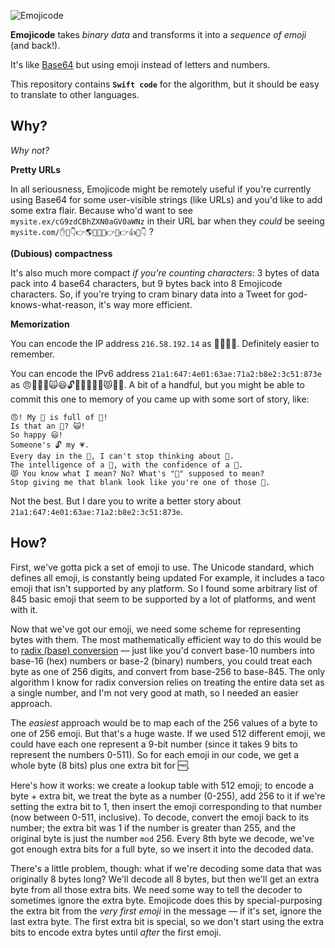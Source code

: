 ![Emojicode](https://raw.githubusercontent.com/nate-parrott/emojicode/master/Emojicode.png)

**Emojicode** takes _binary data_ and transforms it into a _sequence of emoji_ (and back!).

It's like [Base64](https://en.wikipedia.org/wiki/Base64) but using emoji instead of letters and numbers.

This repository contains **`Swift code`** for the algorithm, but it should be easy to translate to other languages.

## Why?

_Why not?_

**Pretty URLs**

In all seriousness, Emojicode might be remotely useful if you're currently using Base64 for some user-visible strings (like URLs) and you'd like to add some extra flair. Because who'd want to see `mysite.ex/cG9zdCBhZXN0aGV0aWNz` in their URL bar when they _could_ be seeing `mysite.com/✋👋👇👉🌎💧🔏🚽👉👀👉👍💨👇` ?

**(Dubious) compactness**

It's also much more compact *if you're counting characters*: 3 bytes of data pack into 4 base64 characters, but 9 bytes back into 8 Emojicode characters. So, if you're trying to cram binary data into a Tweet for god-knows-what-reason, it's way more efficient.

**Memorization**

You can encode the IP address `216.58.192.14` as 🐢👲🐭😳. Definitely easier to remember.

You can encode the IPv6 address `21a1:647:4e01:63ae:71a2:b8e2:3c51:873e` as 😠👜🌿👼🙀😃🔓💗🛀👤🐬👮😾💁💂. A bit of a handful, but you might be able to commit this one to memory of you came up with some sort of story, like:

```
😠! My 👜 is full of 🌿!
Is that an 👼? 🙀!
So happy 😃!
Someone's 🔓 my 💗.
Every day in the 🛀, I can't stop thinking about 👤.
The intelligence of a 🐬, with the confidence of a 👮.
😾 You know what I mean? No? What's "💁" supposed to mean?
Stop giving me that blank look like you're one of those 💂.
```

Not the best. But I dare you to write a better story about `21a1:647:4e01:63ae:71a2:b8e2:3c51:873e`.

## How?

First, we've gotta pick a set of emoji to use. The Unicode standard, which defines all emoji, is constantly being updated For example, it includes a taco emoji that isn't supported by any platform. So I found some arbitrary list of 845 basic emoji that seem to be supported by a lot of platforms, and went with it.

Now that we've got our emoji, we need some scheme for representing bytes with them. The most mathematically efficient way to do this would be to [radix (base) conversion](https://en.wikipedia.org/wiki/Radix) — just like you'd convert base-10 numbers into base-16 (hex) numbers or base-2 (binary) numbers, you could treat each byte as one of 256 digits, and convert from base-256 to base-845. The only algorithm I know for radix conversion relies on treating the entire data set as a single number, and I'm not very good at math, so I needed an easier approach.

The _easiest_ approach would be to map each of the 256 values of a byte to one of 256 emoji. But that's a huge waste. If we used 512 different emoji, we could have each one represent a 9-bit number (since it takes 9 bits to represent the numbers 0-511). So for each emoji in our code, we get a whole byte (8 bits) plus one extra bit for 🆓. 

Here's how it works: we create a lookup table with 512 emoji; to encode a byte + extra bit, we treat the byte as a number (0-255), add 256 to it if we're setting the extra bit to 1, then insert the emoji corresponding to that number (now between 0-511, inclusive). To decode, convert the emoji back to its number; the extra bit was 1 if the number is greater than 255, and the original byte is just the number `mod` 256. Every 8th byte we decode, we've got enough extra bits for a full byte, so we insert it into the decoded data.

There's a little problem, though: what if we're decoding some data that was originally 8 bytes long? We'll decode all 8 bytes, but then we'll get an extra byte from all those extra bits. We need some way to tell the decoder to sometimes ignore the extra byte. Emojicode does this by special-purposing the extra bit from the _very first emoji_ in the message — if it's set, ignore the last extra byte. The first extra bit is special, so we don't start using the extra bits to encode extra bytes until _after_ the first emoji.
